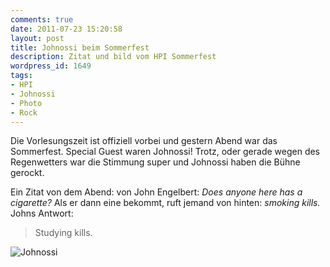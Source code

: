 ```yaml
---
comments: true
date: 2011-07-23 15:20:58
layout: post
title: Johnossi beim Sommerfest
description: Zitat und bild vom HPI Sommerfest
wordpress_id: 1649
tags:
- HPI
- Johnossi
- Photo
- Rock
---
```


Die Vorlesungszeit ist offiziell vorbei und gestern Abend war das Sommerfest. Special Guest waren Johnossi! Trotz, oder gerade wegen des Regenwetters war die Stimmung super und Johnossi haben die Bühne gerockt.

Ein Zitat von dem Abend: von John Engelbert: _Does anyone here has a cigarette?_ Als er dann eine bekommt, ruft jemand von hinten: _smoking kills._ Johns Antwort:

> Studying kills.

![Johnossi]({{site.baseurl}}/images/johnossi.jpg)
